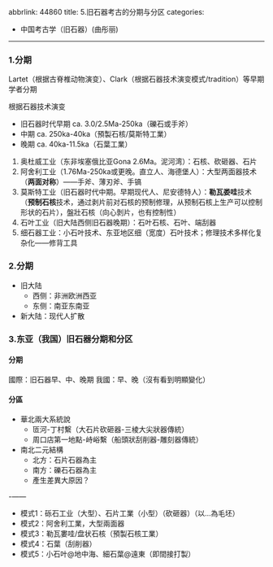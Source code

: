 abbrlink: 44860
title: 5.旧石器考古的分期与分区
categories:
  - 中国考古学（旧石器）(曲彤丽)
---
### 1.分期

Lartet（根据古脊椎动物演变）、Clark（根据石器技术演变模式/tradition）等早期学者分期

根据石器技术演变

* 旧石器时代早期 ca. 3.0/2.5Ma-250ka（礫石或手斧）
* 中期 ca. 250ka-40ka（預製石核/莫斯特工業）
* 晚期 ca. 40ka-11.5ka（石葉工業）

1. 奥杜威工业（东非埃塞俄比亚Gona 2.6Ma。泥河湾）：石核、砍砸器、石片
2. 阿舍利工业（1.76Ma-250ka或更晚。直立人、海德堡人）：大型两面器技术（**两面对称**）——手斧、薄刃斧、手镐
3. 莫斯特工业（旧石器时代中期。早期现代人、尼安德特人）：**勒瓦娄哇**技术（**预制石核**技术，通过剥片前对石核的预制修理，从预制石核上生产可以控制形状的石片），盤壯石核（向心剝片，也有控制性）
4. 石叶工业（旧大陆西侧旧石器晚期）：石叶石核、石叶、端刮器
5. 细石器工业：小石叶技术、东亚地区细（宽度）石叶技术；修理技术多样化复杂化——修背工具

### 2.分期

* 旧大陆
  * 西侧：非洲欧洲西亚
  * 东侧：南亚东南亚
* 新大陆：现代人扩散

### 3.东亚（我国）旧石器分期和分区

#### 分期

國際：旧石器早、中、晚期
我國：早、晚（沒有看到明顯變化）

#### 分區

* 華北兩大系統說
  * 匼河-丁村繫（大石片砍砸器-三棱大尖狀器傳統）
  * 周口店第一地點-峙峪繫（船頭狀刮削器-雕刻器傳統）
* 南北二元結構
  * 北方：石片石器為主
  * 南方：礫石石器為主
  * 產生差異大原因？

-——

* 模式1：砾石工业（大型）、石片工業（小型）（砍砸器）（以...為毛坯）
* 模式2：阿舍利工業，大型兩面器
* 模式3：勒瓦婁哇/盘状石核（預製石核工業）
* 模式4：石葉（刮削器）
* 模式5：小石叶@地中海、細石葉@遠東（即間接打製）